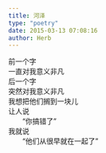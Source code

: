 ```yaml
---  
title: 河泽  
type: "poetry"  
date: 2015-03-13 07:08:16  
author: Herb  
---  
```

前一个字  
一直对我意义非凡  
后一个字  
突然对我意义非凡  
我想把他们搁到一块儿  
让人说  
　　“你搞错了”  
我就说  
　　“他们从很早就在一起了”